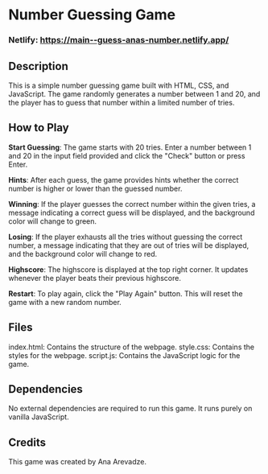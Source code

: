 
# Number Guessing Game

### **Netlify**: https://main--guess-anas-number.netlify.app/

## **Description**


This is a simple number guessing game built with HTML, CSS, and JavaScript. The game randomly generates a number between 1 and 20, and the player has to guess that number within a limited number of tries.

## **How to Play**


**Start Guessing**: The game starts with 20 tries. Enter a number between 1 and 20 in the input field provided and click the "Check" button or press Enter.

**Hints**: After each guess, the game provides hints whether the correct number is higher or lower than the guessed number.

**Winning**: If the player guesses the correct number within the given tries, a message indicating a correct guess will be displayed, and the background color will change to green.

**Losing**: If the player exhausts all the tries without guessing the correct number, a message indicating that they are out of tries will be displayed, and the background color will change to red.

**Highscore**: The highscore is displayed at the top right corner. It updates whenever the player beats their previous highscore.

**Restart**: To play again, click the "Play Again" button. This will reset the game with a new random number.

## Files
index.html: Contains the structure of the webpage.
style.css: Contains the styles for the webpage.
script.js: Contains the JavaScript logic for the game.

## Dependencies
No external dependencies are required to run this game. It runs purely on vanilla JavaScript.

## Credits
This game was created by Ana Arevadze.
